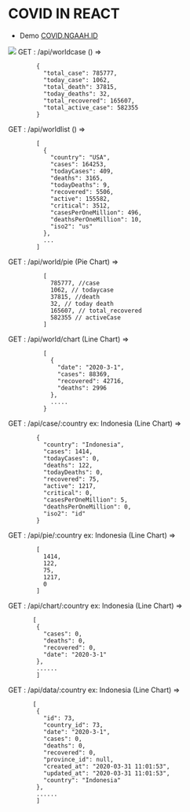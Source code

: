 # COVID IN REACT

- Demo <a href="https://covid.ngaah.id/"> COVID.NGAAH.ID </a>


<img src="https://raw.githubusercontent.com/ximplah/COVID-REACT-Screenshoot/master/1.png"></img>
GET : /api/worldcase () =>

            {
              "total_case": 785777,
              "today_case": 1062,
              "total_death": 37815,
              "today_deaths": 32,
              "total_recovered": 165607,
              "total_active_case": 582355
            }
          
GET : /api/worldlist () =>

            [
              {
                "country": "USA",
                "cases": 164253,
                "todayCases": 409,
                "deaths": 3165,
                "todayDeaths": 9,
                "recovered": 5506,
                "active": 155582,
                "critical": 3512,
                "casesPerOneMillion": 496,
                "deathsPerOneMillion": 10,
                "iso2": "us"
              },
              ...
            ]
          
GET : /api/world/pie (Pie Chart) =>

              [
                785777, //case
                1062, // todaycase
                37815, //death
                32, // today death
                165607, // total_recovered
                582355 // activeCase
              ]
          
GET : /api/world/chart (Line Chart) =>

              [
                {
                  "date": "2020-3-1",
                  "cases": 88369,
                  "recovered": 42716,
                  "deaths": 2996
                },
                ..... 
              }
          
GET : /api/case/:country ex: Indonesia (Line Chart) =>

            {
              "country": "Indonesia",
              "cases": 1414,
              "todayCases": 0,
              "deaths": 122,
              "todayDeaths": 0,
              "recovered": 75,
              "active": 1217,
              "critical": 0,
              "casesPerOneMillion": 5,
              "deathsPerOneMillion": 0,
              "iso2": "id"
            }
          
GET : /api/pie/:country ex: Indonesia (Line Chart) =>

            [
              1414,
              122,
              75,
              1217,
              0
            ]
          
GET : /api/chart/:country ex: Indonesia (Line Chart) =>

           [
            {
              "cases": 0,
              "deaths": 0,
              "recovered": 0,
              "date": "2020-3-1"
            },
            ......
            ]
          
GET : /api/data/:country ex: Indonesia (Line Chart) =>

           [
            {
              "id": 73,
              "country_id": 73,
              "date": "2020-3-1",
              "cases": 0,
              "deaths": 0,
              "recovered": 0,
              "province_id": null,
              "created_at": "2020-03-31 11:01:53",
              "updated_at": "2020-03-31 11:01:53",
              "country": "Indonesia"
            },
            ......
            ]
          
